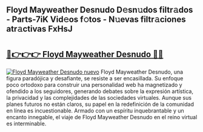 ## Floyd Mayweather Desnudo D𝚎sn𝚞dos filtr𝚊dos - Parts-7iK Vid𝚎os f𝚘tos - N𝚞evas filtr𝚊ciones atr𝚊ctivas FxHsJ

# <h2><a href="http://mb56r0.tromn.icu/?c=Floyd+Mayweather+Desnudo">🔗👉👉👉 Floyd Mayweather Desnudo 🔗🔗</a></h2>

[![Floyd Mayweather Desnudo nuevo](https://i.imgur.com/pEAQMta.gif)](http://mb56r0.tromn.icu/?c=Floyd+Mayweather+Desnudo)
Floyd Mayweather Desnudo, una figura paradójica y desafiante, se resiste a ser encasillada. Su enfoque poco ortodoxo para construir una personalidad web ha magnetizado y ofendido a los seguidores, generando debates sobre la expresión artística, la privacidad y las complejidades de las sociedades virtuales. Aunque sus planes futuros no están claros, su papel en la redefinición de la comunidad en línea es incuestionable. Armado con un espíritu inquebrantable y un encanto innegable, el viaje de Floyd Mayweather Desnudo en el reino virtual es interminable.
